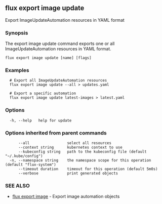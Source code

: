 ## flux export image update

Export ImageUpdateAutomation resources in YAML format

### Synopsis

The export image update command exports one or all ImageUpdateAutomation resources in YAML format.

```
flux export image update [name] [flags]
```

### Examples

```
  # Export all ImageUpdateAutomation resources
  flux export image update --all > updates.yaml

  # Export a specific automation
  flux export image update latest-images > latest.yaml

```

### Options

```
  -h, --help   help for update
```

### Options inherited from parent commands

```
      --all                 select all resources
      --context string      kubernetes context to use
      --kubeconfig string   path to the kubeconfig file (default "~/.kube/config")
  -n, --namespace string    the namespace scope for this operation (default "flux-system")
      --timeout duration    timeout for this operation (default 5m0s)
      --verbose             print generated objects
```

### SEE ALSO

* [flux export image](flux_export_image.md)	 - Export image automation objects

